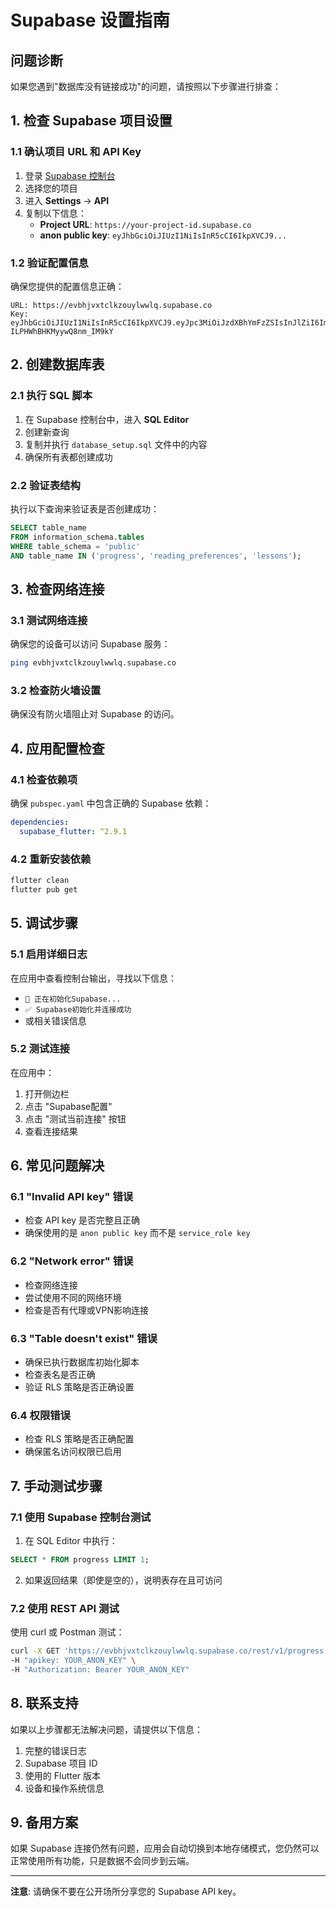# Supabase 设置指南

## 问题诊断

如果您遇到"数据库没有链接成功"的问题，请按照以下步骤进行排查：

## 1. 检查 Supabase 项目设置

### 1.1 确认项目 URL 和 API Key
1. 登录 [Supabase 控制台](https://supabase.com/dashboard)
2. 选择您的项目
3. 进入 **Settings** → **API**
4. 复制以下信息：
   - **Project URL**: `https://your-project-id.supabase.co`
   - **anon public key**: `eyJhbGciOiJIUzI1NiIsInR5cCI6IkpXVCJ9...`

### 1.2 验证配置信息
确保您提供的配置信息正确：
```
URL: https://evbhjvxtclkzouylwwlq.supabase.co
Key: eyJhbGciOiJIUzI1NiIsInR5cCI6IkpXVCJ9.eyJpc3MiOiJzdXBhYmFzZSIsInJlZiI6ImV2Ymhqdnh0Y2xrem91eWx3d2xxIiwicm9sZSI6ImFub24iLCJpYXQiOjE3NDE1NzMyODMsImV4cCI6MjA1NzE0OTI4M30.VOAAP791nIwpM_s0Gpf-ILPHWhBHKMyywQ8nm_IM9kY
```

## 2. 创建数据库表

### 2.1 执行 SQL 脚本
1. 在 Supabase 控制台中，进入 **SQL Editor**
2. 创建新查询
3. 复制并执行 `database_setup.sql` 文件中的内容
4. 确保所有表都创建成功

### 2.2 验证表结构
执行以下查询来验证表是否创建成功：
```sql
SELECT table_name 
FROM information_schema.tables 
WHERE table_schema = 'public' 
AND table_name IN ('progress', 'reading_preferences', 'lessons');
```

## 3. 检查网络连接

### 3.1 测试网络连接
确保您的设备可以访问 Supabase 服务：
```bash
ping evbhjvxtclkzouylwwlq.supabase.co
```

### 3.2 检查防火墙设置
确保没有防火墙阻止对 Supabase 的访问。

## 4. 应用配置检查

### 4.1 检查依赖项
确保 `pubspec.yaml` 中包含正确的 Supabase 依赖：
```yaml
dependencies:
  supabase_flutter: ^2.9.1
```

### 4.2 重新安装依赖
```bash
flutter clean
flutter pub get
```

## 5. 调试步骤

### 5.1 启用详细日志
在应用中查看控制台输出，寻找以下信息：
- `🔄 正在初始化Supabase...`
- `✅ Supabase初始化并连接成功`
- 或相关错误信息

### 5.2 测试连接
在应用中：
1. 打开侧边栏
2. 点击 "Supabase配置"
3. 点击 "测试当前连接" 按钮
4. 查看连接结果

## 6. 常见问题解决

### 6.1 "Invalid API key" 错误
- 检查 API key 是否完整且正确
- 确保使用的是 `anon public key` 而不是 `service_role key`

### 6.2 "Network error" 错误
- 检查网络连接
- 尝试使用不同的网络环境
- 检查是否有代理或VPN影响连接

### 6.3 "Table doesn't exist" 错误
- 确保已执行数据库初始化脚本
- 检查表名是否正确
- 验证 RLS 策略是否正确设置

### 6.4 权限错误
- 检查 RLS 策略是否正确配置
- 确保匿名访问权限已启用

## 7. 手动测试步骤

### 7.1 使用 Supabase 控制台测试
1. 在 SQL Editor 中执行：
```sql
SELECT * FROM progress LIMIT 1;
```
2. 如果返回结果（即使是空的），说明表存在且可访问

### 7.2 使用 REST API 测试
使用 curl 或 Postman 测试：
```bash
curl -X GET 'https://evbhjvxtclkzouylwwlq.supabase.co/rest/v1/progress' \
-H "apikey: YOUR_ANON_KEY" \
-H "Authorization: Bearer YOUR_ANON_KEY"
```

## 8. 联系支持

如果以上步骤都无法解决问题，请提供以下信息：
1. 完整的错误日志
2. Supabase 项目 ID
3. 使用的 Flutter 版本
4. 设备和操作系统信息

## 9. 备用方案

如果 Supabase 连接仍然有问题，应用会自动切换到本地存储模式，您仍然可以正常使用所有功能，只是数据不会同步到云端。

---

**注意**: 请确保不要在公开场所分享您的 Supabase API key。